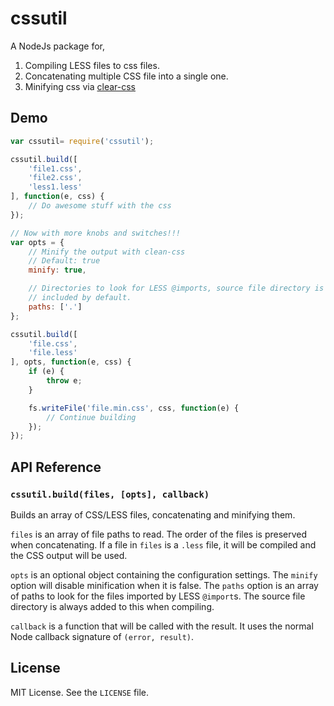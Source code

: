 cssutil
=========

A NodeJs package for,

1. Compiling LESS files to css files.
2. Concatenating multiple CSS file into a single one.
3. Minifying css via <a href="https://github.com/GoalSmashers/clean-css" target="_blank">clear-css</a>

Demo
-------

```js
var cssutil= require('cssutil');

cssutil.build([
    'file1.css',
    'file2.css',
    'less1.less'
], function(e, css) {
    // Do awesome stuff with the css
});

// Now with more knobs and switches!!!
var opts = {
    // Minify the output with clean-css
    // Default: true
    minify: true,

    // Directories to look for LESS @imports, source file directory is
    // included by default.
    paths: ['.']
};

cssutil.build([
    'file.css',
    'file.less'
], opts, function(e, css) {
    if (e) {
        throw e;
    }

    fs.writeFile('file.min.css', css, function(e) {
        // Continue building
    });
});
```

API Reference
-------------

### `cssutil.build(files, [opts], callback)`

Builds an array of CSS/LESS files, concatenating and minifying them.

`files` is an array of file paths to read. The order of the files is preserved
when concatenating. If a file in `files` is a `.less` file, it will be compiled
and the CSS output will be used.

`opts` is an optional object containing the configuration settings. The
`minify` option will disable minification when it is false. The `paths` option
is an array of paths to look for the files imported by LESS `@import`s. The
source file directory is always added to this when compiling.

`callback` is a function that will be called with the result. It uses the
normal Node callback signature of `(error, result)`.

License
-------

MIT License. See the `LICENSE` file.